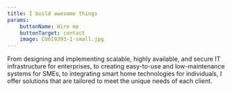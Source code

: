 ```yaml
---
title: I build awesome things
params:
    buttonName: Hire me
    buttonTarget: contact
    image: CU6I9393-1-small.jpg
---
```


From designing and implementing scalable, highly available, and secure IT infrastructure for enterprises,
to creating easy-to-use and low-maintenance systems for SMEs, to integrating smart home technologies for individuals,
I offer solutions that are tailored to meet the unique needs of each client.
